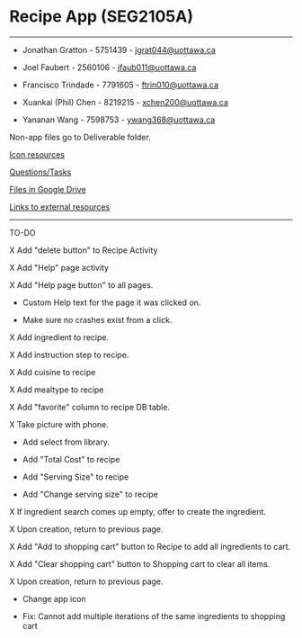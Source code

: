 # Recipe App (SEG2105A)

-----
- Jonathan Gratton - 5751439 - jgrat044@uottawa.ca

- Joel Faubert - 2560106 - jfaub011@uottawa.ca

- Francisco Trindade - 7791605 - ftrin010@uottawa.ca

- Xuankai (Phil) Chen - 8219215 - xchen200@uottawa.ca

- Yananan Wang - 7598753 - ywang368@uottawa.ca

Non-app files go to Deliverable folder.

[Icon resources](https://material.io/icons/)

[Questions/Tasks](https://docs.google.com/a/uottawa.ca/document/d/1n7G0ezZN-zZ6YDHtu0oTuk_m5hXznxqeI3v8b2geQOI/edit?usp=sharing)

[Files in Google Drive](https://drive.google.com/drive/folders/0B5GHy9NkQvC9UVZTcWJ5ck1scWM?usp=sharing)

[Links to external resources](https://docs.google.com/a/uottawa.ca/document/d/1G-dW5NNh9_1FJ63BDsbiVdTuJWOVhfTyIjl6F7u1LRA/edit?usp=sharing)

-----
TO-DO

X Add "delete button" to Recipe Activity

X Add "Help" page activity

X Add "Help page button" to all pages.

- Custom Help text for the page it was clicked on.

- Make sure no crashes exist from a click.

X Add ingredient to recipe.

X Add instruction step to recipe.

X Add cuisine to recipe

X Add mealtype to recipe

X Add "favorite" column to recipe DB table.

X Take picture with phone.

- Add select from library.

- Add "Total Cost" to recipe

- Add "Serving Size" to recipe

- Add "Change serving size" to recipe

X If ingredient search comes up empty, offer to create the ingredient.

X Upon creation, return to previous page.

X Add "Add to shopping cart" button to Recipe to add all ingredients to cart.

X Add "Clear shopping cart" button to Shopping cart to clear all items.

X Upon creation, return to previous page.

- Change app icon

- Fix: Cannot add multiple iterations of the same ingredients to shopping cart